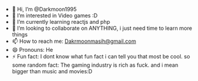 - 👋 Hi, I’m @Darkmoon1995
- 👀 I’m interested in Video games :D
- 🌱 I’m currently learning reactjs and php
- 💞️ I’m looking to collaborate on ANYTHING, i just need time to learn more things 
- 📫 How to reach me: Dakrmoonmasih@gmail.com
- 😄 Pronouns: He
- ⚡ Fun fact: I dont know what fun fact i can tell you that most be cool. so some random fact: The gaming industry is rich as fuck. and i mean bigger than music and movies:D

<!---
Darkmoon1995/Darkmoon1995 is a ✨ special ✨ repository because its `README.md` (this file) appears on your GitHub profile.
You can click the Preview link to take a look at your changes.
--->
